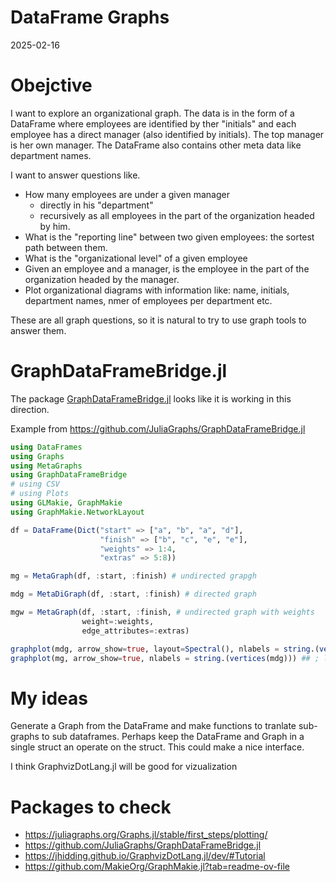 # DataFrame Graphs
2025-02-16

# Obejctive
I want to explore an organizational graph.
The data is in the form of a DataFrame where employees are identified by ther "initials" and each employee has a direct manager (also identified by initials).
The top manager is her own manager.
The DataFrame also contains other meta data like department names.

I want to answer questions like.

* How many employees are under a given manager
  - directly in his "department"
  - recursively as all employees in the part of the organization headed by him.
* What is the "reporting line" between two given employees: the sortest path between them.
* What is the "organizational level" of a given employee
* Given an employee and a manager, is the employee in the part of the organization headed by the manager.
* Plot organizational diagrams with information like: name, initials, department names, nmer of employees per department etc.

These are all graph questions, so it is natural to try to use graph tools to answer them.


# GraphDataFrameBridge.jl
The package [GraphDataFrameBridge.jl](https://github.com/JuliaGraphs/GraphDataFrameBridge.jl) looks like it is working in this direction.

Example from https://github.com/JuliaGraphs/GraphDataFrameBridge.jl

``` julia
using DataFrames
using Graphs
using MetaGraphs
using GraphDataFrameBridge
# using CSV
# using Plots
using GLMakie, GraphMakie
using GraphMakie.NetworkLayout

df = DataFrame(Dict("start" => ["a", "b", "a", "d"],
                    "finish" => ["b", "c", "e", "e"],
                    "weights" => 1:4,
                    "extras" => 5:8))

mg = MetaGraph(df, :start, :finish) # undirected grapgh

mdg = MetaDiGraph(df, :start, :finish) # directed graph

mgw = MetaGraph(df, :start, :finish, # undirected graph with weights
                weight=:weights,
                edge_attributes=:extras)

graphplot(mdg, arrow_show=true, layout=Spectral(), nlabels = string.(vertices(mdg)))
graphplot(mg, arrow_show=true, nlabels = string.(vertices(mdg))) ## ; layout=Stress())


```

# My ideas
Generate a Graph from the DataFrame and make functions to tranlate sub-graphs to sub dataframes.
Perhaps keep the DataFrame and Graph in a single struct an operate on the struct.
This could make a nice interface.

I think GraphvizDotLang.jl will be good for vizualization

# Packages to check
* https://juliagraphs.org/Graphs.jl/stable/first_steps/plotting/
* https://github.com/JuliaGraphs/GraphDataFrameBridge.jl
* https://jhidding.github.io/GraphvizDotLang.jl/dev/#Tutorial
* https://github.com/MakieOrg/GraphMakie.jl?tab=readme-ov-file
